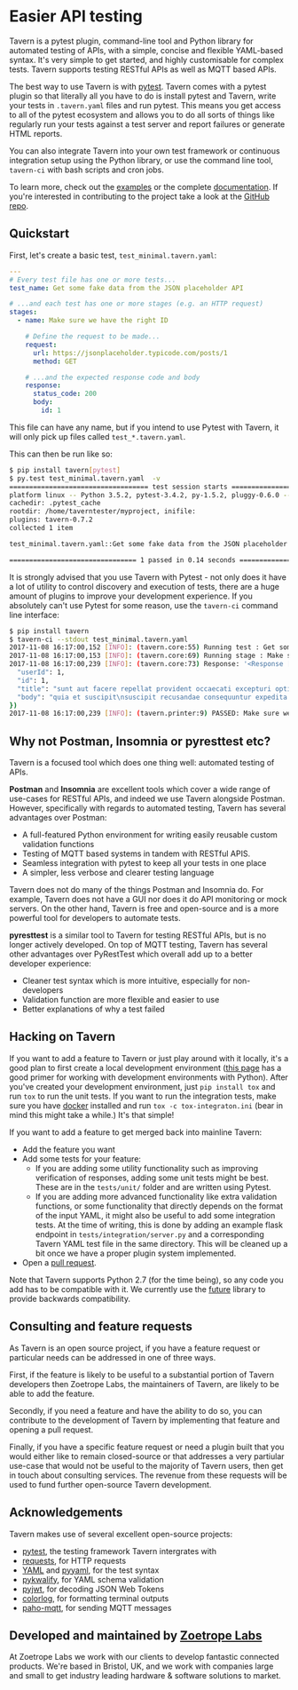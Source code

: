# Easier API testing

Tavern is a pytest plugin, command-line tool and Python library for automated testing of APIs, with a simple, concise and flexible YAML-based syntax. It's very simple to get started, and highly customisable for complex tests. Tavern supports testing RESTful APIs as well as MQTT based APIs.

The best way to use Tavern is with [pytest](https://docs.pytest.org/en/latest/). Tavern comes with a pytest plugin so that literally all you have to do is install pytest and Tavern, write your tests in `.tavern.yaml` files and run pytest. This means you get access to all of the pytest ecosystem and allows you to do all sorts of things like regularly run your tests against a test server and report failures or generate HTML reports.

You can also integrate Tavern into your own test framework or continuous integration setup using the Python library, or use the command line tool, `tavern-ci` with bash scripts and cron jobs.

To learn more, check out the [examples](https://taverntesting.github.io/examples) or the complete [documentation](https://taverntesting.github.io/documentation). If you're interested in contributing to the project take a look at the [GitHub repo](https://github.com/taverntesting/tavern).

## Quickstart

First, let's create a basic test, `test_minimal.tavern.yaml`:

```yaml
---
# Every test file has one or more tests...
test_name: Get some fake data from the JSON placeholder API

# ...and each test has one or more stages (e.g. an HTTP request)
stages:
  - name: Make sure we have the right ID

    # Define the request to be made...
    request:
      url: https://jsonplaceholder.typicode.com/posts/1
      method: GET

    # ...and the expected response code and body
    response:
      status_code: 200
      body:
        id: 1
```

This file can have any name, but if you intend to use Pytest with Tavern, it
will only pick up files called `test_*.tavern.yaml`.

This can then be run like so:

```bash
$ pip install tavern[pytest]
$ py.test test_minimal.tavern.yaml  -v
=================================== test session starts ===================================
platform linux -- Python 3.5.2, pytest-3.4.2, py-1.5.2, pluggy-0.6.0 -- /home/taverntester/.virtualenvs/tavernexample/bin/python3
cachedir: .pytest_cache
rootdir: /home/taverntester/myproject, inifile:
plugins: tavern-0.7.2
collected 1 item

test_minimal.tavern.yaml::Get some fake data from the JSON placeholder API PASSED   [100%]

================================ 1 passed in 0.14 seconds =================================
```

It is strongly advised that you use Tavern with Pytest - not only does it have a lot of utility to control discovery and execution of tests, there are a huge amount of plugins to improve your development experience. If you absolutely can't use Pytest for some reason, use the `tavern-ci` command line interface:

```bash
$ pip install tavern
$ tavern-ci --stdout test_minimal.tavern.yaml
2017-11-08 16:17:00,152 [INFO]: (tavern.core:55) Running test : Get some fake data from the JSON placeholder API
2017-11-08 16:17:00,153 [INFO]: (tavern.core:69) Running stage : Make sure we have the right ID
2017-11-08 16:17:00,239 [INFO]: (tavern.core:73) Response: '<Response [200]>' ({
  "userId": 1,
  "id": 1,
  "title": "sunt aut facere repellat provident occaecati excepturi optio reprehenderit",
  "body": "quia et suscipit\nsuscipit recusandae consequuntur expedita et cum\nreprehenderit molestiae ut ut quas totam\nnostrum rerum est autem sunt rem eveniet architecto"
})
2017-11-08 16:17:00,239 [INFO]: (tavern.printer:9) PASSED: Make sure we have the right ID [200]
```

## Why not Postman, Insomnia or pyresttest etc?

Tavern is a focused tool which does one thing well: automated testing of APIs.

**Postman** and **Insomnia** are excellent tools which cover a wide range of use-cases for RESTful APIs, and indeed we use Tavern alongside Postman. However, specifically with regards to automated testing, Tavern has several advantages over Postman:
- A full-featured Python environment for writing easily reusable custom validation functions
- Testing of MQTT based systems in tandem with RESTful APIS.
- Seamless integration with pytest to keep all your tests in one place
- A simpler, less verbose and clearer testing language

Tavern does not do many of the things Postman and Insomnia do. For example, Tavern does not have a GUI nor does it do API monitoring or mock servers. On the other hand, Tavern is free and open-source and is a more powerful tool for developers to automate tests.

**pyresttest** is a similar tool to Tavern for testing RESTful APIs, but is no longer actively developed. On top of MQTT testing, Tavern has several other advantages over PyRestTest which overall add up to a better developer experience:

- Cleaner test syntax which is more intuitive, especially for non-developers
- Validation function are more flexible and easier to use
- Better explanations of why a test failed

## Hacking on Tavern

If you want to add a feature to Tavern or just play around with it locally, it's a good plan to first create a local development environment ([this page](http://docs.python-guide.org/en/latest/dev/virtualenvs/) has a good primer for working with development environments with Python). After you've created your development environment, just `pip install tox` and run `tox` to run the unit tests. If you want to run the integration tests, make sure you have [docker](https://www.docker.com/) installed and run `tox -c tox-integraton.ini` (bear in mind this might take a while.) It's that simple!

If you want to add a feature to get merged back into mainline Tavern:
- Add the feature you want
- Add some tests for your feature:
    - If you are adding some utility functionality such as improving verification of responses, adding some unit tests might be best. These are in the `tests/unit/` folder and are written using Pytest.
    - If you are adding more advanced functionality like extra validation functions, or some functionality that directly depends on the format of the input YAML, it might also be useful to add some integration tests. At the time of writing, this is done by adding an example flask endpoint in `tests/integration/server.py` and a corresponding Tavern YAML test file in the same directory. This will be cleaned up a bit once we have a proper plugin system implemented.
- Open a [pull request](https://github.com/taverntesting/tavern/pulls).

Note that Tavern supports Python 2.7 (for the time being), so any code you add has to be compatible with it. We currently use the [future](https://pypi.python.org/pypi/future) library to provide backwards compatibility.

## Consulting and feature requests

As Tavern is an open source project, if you have a feature request or particular needs can be addressed in one of three ways.

First, if the feature is likely to be useful to a substantial portion of Tavern developers then Zoetrope Labs, the maintainers of Tavern, are likely to be able to add the feature.

Secondly, if you need a feature and have the ability to do so, you can contribute to the development of Tavern by implementing that feature and opening a pull request.

Finally, if you have a specific feature request or need a plugin built that you would either like to remain closed-source or that addresses a very partiular use-case that would not be useful to the majority of Tavern users, then get in touch about consulting services. The revenue from these requests will be used to fund further open-source Tavern development.

## Acknowledgements

Tavern makes use of several excellent open-source projects:

- [pytest](https://docs.pytest.org/en/latest/), the testing framework Tavern intergrates with
- [requests](http://docs.python-requests.org/en/master/), for HTTP requests
- [YAML](http://yaml.org/) and [pyyaml](https://github.com/yaml/pyyaml), for the test syntax
- [pykwalify](https://github.com/Grokzen/pykwalify), for YAML schema validation
- [pyjwt](https://github.com/jpadilla/pyjwt), for decoding JSON Web Tokens
- [colorlog](https://github.com/borntyping/python-colorlog), for formatting terminal outputs
- [paho-mqtt](https://github.com/eclipse/paho.mqtt.python), for sending MQTT messages


## Developed and maintained by [Zoetrope Labs](https://zoetrope.io)

At Zoetrope Labs we work with our clients to develop fantastic connected products. We're based in Bristol, UK, and we work with companies large and small to get industry leading hardware & software solutions to market.
